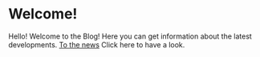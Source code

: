 # Welcome!

Hello! Welcome to the Blog! Here you can get information about the latest developments. [To the news](https://blog.sdevs.org) Click here to have a look. 
